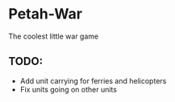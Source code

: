 # Petah-War
The coolest little war game


## TODO:
- Add unit carrying for ferries and helicopters
- Fix units going on other units

